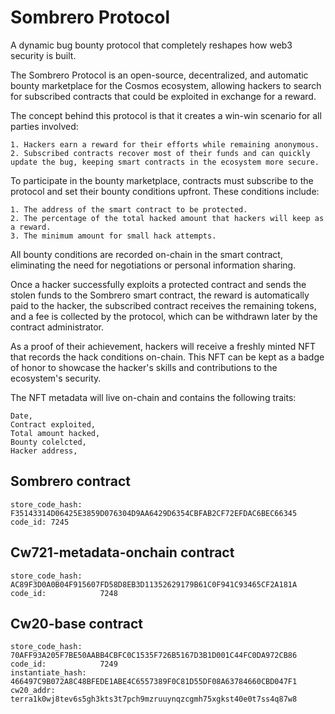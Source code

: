 # Sombrero Protocol

A dynamic bug bounty protocol that completely reshapes how web3 security is built.

The Sombrero Protocol is an open-source, decentralized, and automatic bounty marketplace for the Cosmos ecosystem, allowing hackers to search for subscribed contracts that could be exploited in exchange for a reward.

The concept behind this protocol is that it creates a win-win scenario for all parties involved:

    1. Hackers earn a reward for their efforts while remaining anonymous.
    2. Subscribed contracts recover most of their funds and can quickly update the bug, keeping smart contracts in the ecosystem more secure.

To participate in the bounty marketplace, contracts must subscribe to the protocol and set their bounty conditions upfront. These conditions include:

    1. The address of the smart contract to be protected.
    2. The percentage of the total hacked amount that hackers will keep as a reward.
    3. The minimum amount for small hack attempts.

All bounty conditions are recorded on-chain in the smart contract, eliminating the need for negotiations or personal information sharing.

Once a hacker successfully exploits a protected contract and sends the stolen funds to the Sombrero smart contract, the reward is automatically paid to the hacker, the subscribed contract receives the remaining tokens, and a fee is collected by the protocol, which can be withdrawn later by the contract administrator.

As a proof of their achievement, hackers will receive a freshly minted NFT that records the hack conditions on-chain. This NFT can be kept as a badge of honor to showcase the hacker's skills and contributions to the ecosystem's security.

The NFT metadata will live on-chain and contains the following traits:

    Date,
    Contract exploited,
    Total amount hacked,
    Bounty colelcted,
    Hacker address,

## Sombrero contract

    store_code_hash: F35143314D06425E3859D076304D9AA6429D6354CBFAB2CF72EFDAC6BEC66345
    code_id: 7245

## Cw721-metadata-onchain contract

    store_code_hash:    AC89F3D0A0B04F915607FD58D8EB3D11352629179B61C0F941C93465CF2A181A
    code_id:            7248

## Cw20-base contract

    store_code_hash:    70AFF93A205F7BE50AABB4CBFC0C1535F726B5167D3B1D001C44FC0DA972CB86
    code_id:            7249
    instantiate_hash:   466497C9B072A8C48BFEDE1ABE4C6557389F0C81D55DF08A63784660CBD047F1
    cw20_addr:          terra1k0wj8tev6s5gh3kts3t7pch9mzruuynqzcgmh75xgkst40e0t7ss4q87w8
